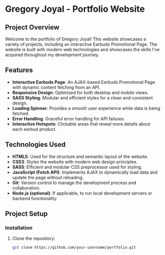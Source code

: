 # Gregory Joyal - Portfolio Website

## Project Overview

Welcome to the portfolio of Gregory Joyal! This website showcases a variety of projects, including an interactive Earbuds Promotional Page. The website is built with modern web technologies and showcases the skills I've acquired throughout my development journey.

## Features

- **Interactive Earbuds Page**: An AJAX-based Earbuds Promotional Page with dynamic content fetching from an API.
- **Responsive Design**: Optimized for both desktop and mobile views.
- **SASS Styling**: Modular and efficient styles for a clean and consistent design.
- **Loading Spinner**: Provides a smooth user experience while data is being fetched.
- **Error Handling**: Graceful error handling for API failures.
- **Interactive Hotspots**: Clickable areas that reveal more details about each earbud product.

## Technologies Used

- **HTML5**: Used for the structure and semantic layout of the website.
- **CSS3**: Styles the website with modern web design principles.
- **SASS**: Efficient and modular CSS preprocessor used for styling.
- **JavaScript (Fetch API)**: Implements AJAX to dynamically load data and update the page without reloading.
- **Git**: Version control to manage the development process and collaboration.
- **Node.js (optional)**: If applicable, to run local development servers or backend functionality.

## Project Setup

### Installation

1. Clone the repository:

   ```bash
   git clone https://github.com/your-username/portfolio.git
